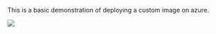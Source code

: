 This is a basic demonstration of deploying a custom image on azure.

<a href="https://portal.azure.com/#create/Microsoft.Template/uri/https%3A%2F%2Fraw.githubusercontent.com%2Fgaganjyot%2FAzurein%2FSUSE%2Farmdeploy.json" target="_blank">
    <img src="http://azuredeploy.net/deploybutton.png"/>
</a>
